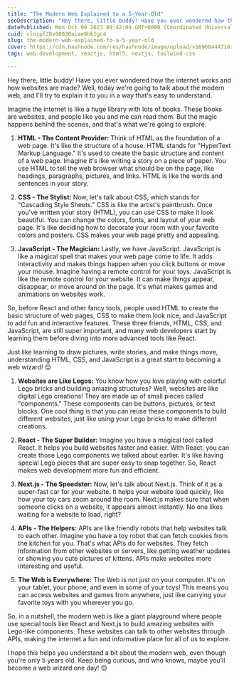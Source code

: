 ```yaml
---
title: "The Modern Web Explained to a 5-Year-Old"
seoDescription: "Hey there, little buddy! Have you ever wondered how the internet works and how websites are made? Well, today we're going to talk about the modern web..."
datePublished: Mon Oct 09 2023 09:42:04 GMT+0000 (Coordinated Universal Time)
cuid: clnipf28v00030aiae8bk1gc4
slug: the-modern-web-explained-to-a-5-year-old
cover: https://cdn.hashnode.com/res/hashnode/image/upload/v1696844471614/d00fca6c-8675-4c09-af80-a12357f2063e.png
tags: web-development, reactjs, html5, nextjs, tailwind-css

---
```


Hey there, little buddy! Have you ever wondered how the internet works and how websites are made? Well, today we're going to talk about the modern web, and I'll try to explain it to you in a way that's easy to understand.

Imagine the internet is like a huge library with lots of books. These books are websites, and people like you and me can read them. But the magic happens behind the scenes, and that's what we're going to explore.

1. **HTML - The Content Provider:** Think of HTML as the foundation of a web page. It's like the structure of a house. HTML stands for "HyperText Markup Language." It's used to create the basic structure and content of a web page. Imagine it's like writing a story on a piece of paper. You use HTML to tell the web browser what should be on the page, like headings, paragraphs, pictures, and links. HTML is like the words and sentences in your story.
    
2. **CSS - The Stylist:** Now, let's talk about CSS, which stands for "Cascading Style Sheets." CSS is like the artist's paintbrush. Once you've written your story (HTML), you can use CSS to make it look beautiful. You can change the colors, fonts, and layout of your web page. It's like deciding how to decorate your room with your favorite colors and posters. CSS makes your web page pretty and appealing.
    
3. **JavaScript - The Magician:** Lastly, we have JavaScript. JavaScript is like a magical spell that makes your web page come to life. It adds interactivity and makes things happen when you click buttons or move your mouse. Imagine having a remote control for your toys. JavaScript is like the remote control for your website. It can make things appear, disappear, or move around on the page. It's what makes games and animations on websites work.
    

So, before React and other fancy tools, people used HTML to create the basic structure of web pages, CSS to make them look nice, and JavaScript to add fun and interactive features. These three friends, HTML, CSS, and JavaScript, are still super important, and many web developers start by learning them before diving into more advanced tools like React.

Just like learning to draw pictures, write stories, and make things move, understanding HTML, CSS, and JavaScript is a great start to becoming a web wizard! 😊

1. **Websites are Like Legos:** You know how you love playing with colorful Lego bricks and building amazing structures? Well, websites are like digital Lego creations! They are made up of small pieces called "components." These components can be buttons, pictures, or text blocks. One cool thing is that you can reuse these components to build different websites, just like using your Lego bricks to make different creations.
    
2. **React - The Super Builder:** Imagine you have a magical tool called React. It helps you build websites faster and easier. With React, you can create those Lego components we talked about earlier. It's like having special Lego pieces that are super easy to snap together. So, React makes web development more fun and efficient.
    
3. **Next.js - The Speedster:** Now, let's talk about Next.js. Think of it as a super-fast car for your website. It helps your website load quickly, like how your toy cars zoom around the room. Next.js makes sure that when someone clicks on a website, it appears almost instantly. No one likes waiting for a website to load, right?
    
4. **APIs - The Helpers:** APIs are like friendly robots that help websites talk to each other. Imagine you have a toy robot that can fetch cookies from the kitchen for you. That's what APIs do for websites. They fetch information from other websites or servers, like getting weather updates or showing you cute pictures of kittens. APIs make websites more interesting and useful.
    
5. **The Web is Everywhere:** The Web is not just on your computer. It's on your tablet, your phone, and even in some of your toys! This means you can access websites and games from anywhere, just like carrying your favorite toys with you wherever you go.
    

So, in a nutshell, the modern web is like a giant playground where people use special tools like React and Next.js to build amazing websites with Lego-like components. These websites can talk to other websites through APIs, making the internet a fun and informative place for all of us to explore.

I hope this helps you understand a bit about the modern web, even though you're only 5 years old. Keep being curious, and who knows, maybe you'll become a web wizard one day! 😊